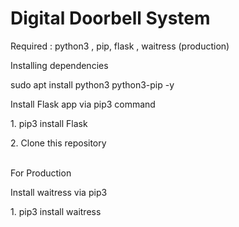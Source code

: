 # Digital Doorbell System
Required : python3 , pip, flask , waitress (production)
<p> Installing dependencies</p>
<p> sudo apt install python3 python3-pip -y </p>
<p> Install Flask app via pip3 command </p>
<p> 1. pip3 install Flask</p>
<p> 2. Clone this repository</p>

<br> For Production </br>

<p> Install waitress via pip3 </p>
<p> 1. pip3 install waitress </p>
